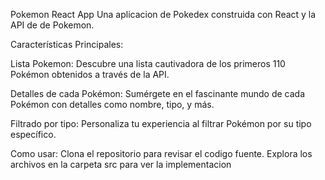 Pokemon React App 
Una aplicacion de Pokedex construida con React y la API de de Pokemon.

Características Principales:

Lista Pokemon: Descubre una lista cautivadora de los primeros 110 Pokémon obtenidos a través de la API.

Detalles de cada Pokémon: Sumérgete en el fascinante mundo de cada Pokémon con detalles como nombre, tipo, y más.

Filtrado por tipo: Personaliza tu experiencia al filtrar Pokémon por su tipo específico.

Como usar:
Clona el repositorio para revisar el codigo fuente.
Explora los archivos en la carpeta src para ver la implementacion

